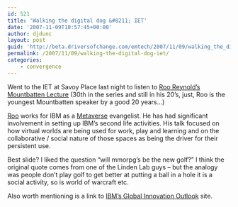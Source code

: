 ```yaml
---
id: 521
title: 'Walking the digital dog &#8211; IET'
date: '2007-11-09T10:57:45+00:00'
author: djdunc
layout: post
guid: 'http://beta.driversofchange.com/emtech/2007/11/09/walking_the_digital_dog_iet/'
permalink: /2007/11/09/walking-the-digital-dog-iet/
categories:
    - convergence
---
```


Went to the IET at Savoy Place last night to listen to [Roo Reynold’s](http://www.rooreynolds.com/) [Mountbatten Lecture](http://www.theiet.org/events/2007/mountbatten.cfm) (30th in the series and still in his 20’s, just, Roo is the youngest Mountbatten speaker by a good 20 years…)

[Roo](http://eightbar.co.uk/) works for IBM as a [Metaverse](http://www.librarything.com/work/1000167/book/21237182) evangelist. He has had significant involvement in setting up IBM’s second life activities. His talk focused on how virtual worlds are being used for work, play and learning and on the collaborative / social nature of those spaces as being the driver for their persistent use.

Best slide? I liked the question “will mmorpg’s be the new golf?” I think the original quote comes from one of the Linden Lab guys – but the analogy was people don’t play golf to get better at putting a ball in a hole it is a social activity, so is world of warcraft etc.

Also worth mentioning is a link to [IBM’s Global Innovation Outlook](http://ibm.com/gio/) site.